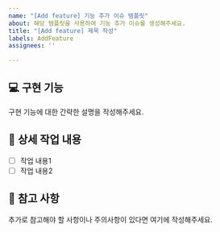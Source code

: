 ```yaml
---
name: "[Add feature] 기능 추가 이슈 템플릿"
about: 해당 템플릿을 사용하여 기능 추가 이슈를 생성해주세요.
title: "[Add feature] 제목 작성"
labels: AddFeature
assignees: ''

---
```


## 💻 구현 기능
구현 기능에 대한 간략한 설명을 작성해주세요.

## 🔨 상세 작업 내용
- [ ] 작업 내용1
- [ ] 작업 내용2

## 📄 참고 사항

추가로 참고해야 할 사항이나 주의사항이 있다면 여기에 작성해주세요.
